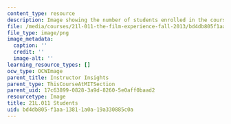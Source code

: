 ```yaml
---
content_type: resource
description: Image showing the number of students enrolled in the course.
file: /media/courses/21l-011-the-film-experience-fall-2013/bd4db805f1aa13811a0a19a330885c0a_21L-011_stat-students.png
file_type: image/png
image_metadata:
  caption: ''
  credit: ''
  image-alt: ''
learning_resource_types: []
ocw_type: OCWImage
parent_title: Instructor Insights
parent_type: ThisCourseAtMITSection
parent_uid: 17c63899-0828-3a9d-8260-5e0aff0baad2
resourcetype: Image
title: 21L.011 Students
uid: bd4db805-f1aa-1381-1a0a-19a330885c0a
---
```

